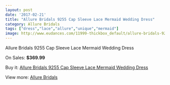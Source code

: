 ```yaml
---
layout: post
date: '2017-02-21'
title: "Allure Bridals 9255 Cap Sleeve Lace Mermaid Wedding Dress"
category: Allure Bridals
tags: ["dress","lace","allure","unique","mermaid"]
image: http://www.eudances.com/11999-thickbox_default/allure-bridals-9255-cap-sleeve-lace-mermaid-wedding-dress.jpg
---
```

Allure Bridals 9255 Cap Sleeve Lace Mermaid Wedding Dress

On Sales: **$369.99**
<a href="https://www.eudances.com/en/allure-bridals/3754-allure-bridals-9255-cap-sleeve-lace-mermaid-wedding-dress.html"><amp-img layout="responsive" width="600" height="600" src="//www.eudances.com/11999-thickbox_default/allure-bridals-9255-cap-sleeve-lace-mermaid-wedding-dress.jpg" alt="Allure Bridals 9255 Cap Sleeve Lace Mermaid Wedding Dress 0" /></a>
<a href="https://www.eudances.com/en/allure-bridals/3754-allure-bridals-9255-cap-sleeve-lace-mermaid-wedding-dress.html"><amp-img layout="responsive" width="600" height="600" src="//www.eudances.com/12002-thickbox_default/allure-bridals-9255-cap-sleeve-lace-mermaid-wedding-dress.jpg" alt="Allure Bridals 9255 Cap Sleeve Lace Mermaid Wedding Dress 1" /></a>
<a href="https://www.eudances.com/en/allure-bridals/3754-allure-bridals-9255-cap-sleeve-lace-mermaid-wedding-dress.html"><amp-img layout="responsive" width="600" height="600" src="//www.eudances.com/12001-thickbox_default/allure-bridals-9255-cap-sleeve-lace-mermaid-wedding-dress.jpg" alt="Allure Bridals 9255 Cap Sleeve Lace Mermaid Wedding Dress 2" /></a>
<a href="https://www.eudances.com/en/allure-bridals/3754-allure-bridals-9255-cap-sleeve-lace-mermaid-wedding-dress.html"><amp-img layout="responsive" width="600" height="600" src="//www.eudances.com/12000-thickbox_default/allure-bridals-9255-cap-sleeve-lace-mermaid-wedding-dress.jpg" alt="Allure Bridals 9255 Cap Sleeve Lace Mermaid Wedding Dress 3" /></a>

Buy it: [Allure Bridals 9255 Cap Sleeve Lace Mermaid Wedding Dress](https://www.eudances.com/en/allure-bridals/3754-allure-bridals-9255-cap-sleeve-lace-mermaid-wedding-dress.html "Allure Bridals 9255 Cap Sleeve Lace Mermaid Wedding Dress")

View more: [Allure Bridals](https://www.eudances.com/en/2-allure-bridals "Allure Bridals")